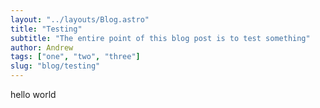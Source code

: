 ```yaml
---
layout: "../layouts/Blog.astro"
title: "Testing"
subtitle: "The entire point of this blog post is to test something"
author: Andrew
tags: ["one", "two", "three"]
slug: "blog/testing"
---
```


hello world